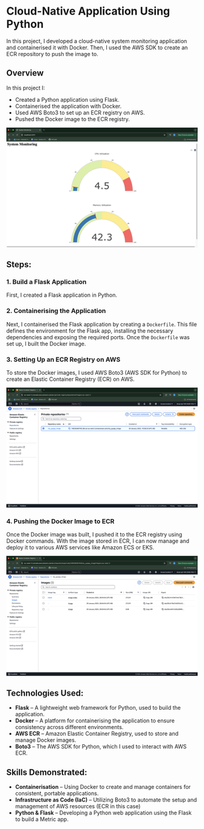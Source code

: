 # Cloud-Native Application Using Python

In this project, I developed a cloud-native system monitoring application and containerised it with Docker. Then, I used the AWS SDK to create an ECR repository to push the image to.
## Overview

In this project I:
- Created a Python application using Flask.
- Containerised the application with Docker.
- Used AWS Boto3 to set up an ECR registry on AWS.
- Pushed the Docker image to the ECR registry.

![image_alt](https://github.com/GitCadet/cn-metric-app/blob/main/ss-system-monitoring-app.png?raw=true)

## Steps:

### 1. Build a Flask Application

First, I created a Flask application in Python.

### 2. Containerising the Application

Next, I containerised the Flask application by creating a `Dockerfile`. This file defines the environment for the Flask app, installing the necessary dependencies and exposing the required ports. Once the `Dockerfile` was set up, I built the Docker image.

### 3. Setting Up an ECR Registry on AWS

To store the Docker images, I used AWS Boto3 (AWS SDK for Python) to create an Elastic Container Registry (ECR) on AWS.

![image](https://github.com/GitCadet/cn-metric-app/blob/main/ecr-repo.png?raw=true)

### 4. Pushing the Docker Image to ECR

Once the Docker image was built, I pushed it to the ECR registry using Docker commands. With the image stored in ECR, I can now manage and deploy it to various AWS services like Amazon ECS or EKS.

![image_alt](https://github.com/GitCadet/cn-metric-app/blob/main/pushed-image.png?raw=true)

## Technologies Used:

- **Flask** – A lightweight web framework for Python, used to build the application.
- **Docker** – A platform for containerising the application to ensure consistency across different environments.
- **AWS ECR** – Amazon Elastic Container Registry, used to store and manage Docker images.
- **Boto3** – The AWS SDK for Python, which I used to interact with AWS ECR.

## Skills Demonstrated:

- **Containerisation** – Using Docker to create and manage containers for consistent, portable applications.
- **Infrastructure as Code (IaC)** – Utilizing Boto3 to automate the setup and management of AWS resources (ECR in this case)
- **Python & Flask** – Developing a Python web application using the Flask to build a Metric app.




